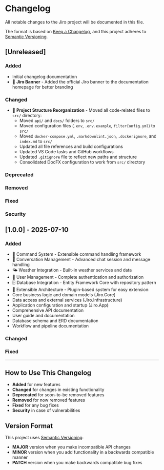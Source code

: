 # Changelog

All notable changes to the Jiro project will be documented in this file.

The format is based on [Keep a Changelog](https://keepachangelog.com/en/1.0.0/),
and this project adheres to [Semantic Versioning](https://semver.org/spec/v2.0.0.html).

## [Unreleased]

### Added

- Initial changelog documentation
- 🎨 **Jiro Banner** - Added the official Jiro banner to the documentation homepage for better branding

### Changed

- 📁 **Project Structure Reorganization** - Moved all code-related files to `src/` directory:
  - Moved `api/` and `docs/` folders to `src/`
  - Moved configuration files (`.env`, `.env.example`, `filterConfig.yml`) to `src/`
  - Moved `docker-compose.yml`, `.markdownlint.json`, `.dockerignore`, and `index.md` to `src/`
  - Updated all file references and build configurations
  - Updated VS Code tasks and GitHub workflows
  - Updated `.gitignore` file to reflect new paths and structure
  - Consolidated DocFX configuration to work from `src/` directory

### Deprecated

### Removed

### Fixed

### Security

## [1.0.0] - 2025-07-10

### Added

- 🎯 Command System - Extensible command handling framework
- 💬 Conversation Management - Advanced chat session and message handling
- 🌤️ Weather Integration - Built-in weather services and data
- 👤 User Management - Complete authentication and authorization
- 🗄️ Database Integration - Entity Framework Core with repository pattern
- 🔌 Extensible Architecture - Plugin-based system for easy extension
- Core business logic and domain models (Jiro.Core)
- Data access and external services (Jiro.Infrastructure)
- Application configuration and startup (Jiro.App)
- Comprehensive API documentation
- User guide and documentation
- Database schema and ERD documentation
- Workflow and pipeline documentation

### Changed

### Fixed

---

## How to Use This Changelog

- **Added** for new features
- **Changed** for changes in existing functionality
- **Deprecated** for soon-to-be removed features
- **Removed** for now removed features
- **Fixed** for any bug fixes
- **Security** in case of vulnerabilities

## Version Format

This project uses [Semantic Versioning](https://semver.org/):

- **MAJOR** version when you make incompatible API changes
- **MINOR** version when you add functionality in a backwards compatible manner
- **PATCH** version when you make backwards compatible bug fixes
